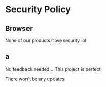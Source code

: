 # Security Policy

## Browser

None of our products have security lol

## a

No feedback needed... This project is perfect

There won't be any updates

